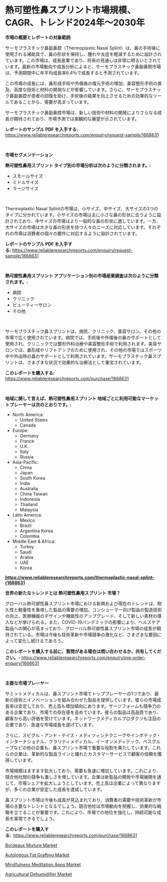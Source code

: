 <p><h1>熱可塑性鼻スプリント市場規模、CAGR、トレンド2024年〜2030年</h1></p><p><strong>市場の概要とレポートの対象範囲</strong></p>
<p><p>サーモプラスチック鼻副鼻腔（Thermoplastic Nasal Splint）は、鼻の手術後に使用される補助具で、鼻の形状を保持し、腫れや炎症を軽減するために設計されています。この市場は、成長産業であり、将来の見通しは非常に明るいとされています。最新の市場動向や成長分析によると、サーモプラスチック鼻副鼻腔市場は、予測期間中に年平均成長率6.4％で成長すると予測されています。</p><p>この市場の成長には、鼻形成手術や外傷後の復元手術の増加、美容整形手術の普及、高度な技術と材料の開発などが影響しています。さらに、サーモプラスチック鼻副鼻腔が患者の回復を助け、手術後の結果を向上させるための効果的なツールであることから、需要が高まっています。</p><p>サーモプラスチック鼻副鼻腔市場は、新しい技術や材料の開発によりさらなる成長が期待されており、市場予測では楽観的な展望が示されています。</p></p>
<p><strong>レポートのサンプル PDF を入手する:</strong> <a href="https://www.reliableresearchreports.com/enquiry/request-sample/1668631">https://www.reliableresearchreports.com/enquiry/request-sample/1668631</a></p>
<p>&nbsp;</p>
<p><strong>市場セグメンテーション</strong></p>
<p><strong>熱可塑性鼻用スプリント タイプ別の市場分析は次のように分類されます。:</strong></p>
<p><ul><li>スモールサイズ</li><li>ミドルサイズ</li><li>ラージサイズ</li></ul></p>
<p>&nbsp;</p>
<p><p>Thermoplastic Nasal Splintの市場は、小サイズ、中サイズ、大サイズの3つのタイプに分かれています。小サイズの市場は主に小さな鼻の形状に合うように設計されており、中サイズの市場はより一般的な鼻の形状に適しています。一方、大サイズの市場は大きな鼻の形状を持つ人々のニーズに対応しています。それぞれの市場は消費者の個々の要件に対応するように設計されています。</p></p>
<p><strong>レポートのサンプル PDF を入手する:</strong>&nbsp;<a href="https://www.reliableresearchreports.com/enquiry/request-sample/1668631">https://www.reliableresearchreports.com/enquiry/request-sample/1668631</a></p>
<p>&nbsp;</p>
<p><strong> 熱可塑性鼻用スプリント アプリケーション別の市場産業調査は次のように分類されます。:</strong></p>
<p><ul><li>病院</li><li>クリニック</li><li>ビューティーサロン</li><li>その他</li></ul></p>
<p>&nbsp;</p>
<p><p>サーモプラスチック鼻スプリントは、病院、クリニック、美容サロン、その他の市場で広く使用されています。病院では、手術後や外傷後の鼻のサポートとして使用され、クリニックでは整形外科治療や美容整形手術で利用されます。美容サロンでは、鼻形成やリフトアップのために使用され、その他の市場ではスポーツ中や外出時の鼻のサポートとして利用されています。サーモプラスチック鼻スプリントは、さまざまな状況で効果的な治療法として重宝されています。</p></p>
<p><strong>このレポートを購入する:</strong>&nbsp; <a href="https://www.reliableresearchreports.com/purchase/1668631">https://www.reliableresearchreports.com/purchase/1668631</a></p>
<p>&nbsp;</p>
<p><strong>地域に関して言えば、熱可塑性鼻用スプリント 地域ごとに利用可能なマーケットプレーヤーは次のとおりです。:</strong></p>
<p><ul>
    <li>
        North America:
        <ul>
            <li>United States</li>
            <li>Canada</li>
        </ul>
    </li>
    <li>
        Europe:
        <ul>
            <li>Germany</li>
            <li>France</li>
            <li>U.K.</li>
            <li>Italy</li>
            <li>Russia</li>
        </ul>
    </li>
    <li>
        Asia-Pacific:
        <ul>
            <li>China</li>
            <li>Japan</li>
            <li>South Korea</li>
            <li>India</li>
            <li>Australia</li>
            <li>China Taiwan</li>
            <li>Indonesia</li>
            <li>Thailand</li>
            <li>Malaysia</li>
        </ul>
    </li>
    <li>
        Latin America:
        <ul>
            <li>Mexico</li>
            <li>Brazil</li>
            <li>Argentina Korea</li>
            <li>Colombia</li>
        </ul>
    </li>
    <li>
        Middle East & Africa:
        <ul>
            <li>Turkey</li>
            <li>Saudi</li>
            <li>Arabia</li>
            <li>UAE</li>
            <li>Korea</li>
        </ul>
    </li>
    </ul></p>
<p><strong><a href="https://www.reliableresearchreports.com/thermoplastic-nasal-splint-r1668631">https://www.reliableresearchreports.com/thermoplastic-nasal-splint-r1668631</a></strong>&nbsp;</p>
<p><strong>世界の新たなトレンドとは 熱可塑性鼻用スプリント 市場？</strong></p>
<p><p>グローバル熱可塑性鼻スプリント市場における新興および現在のトレンドは、耐久性と軽量性を重視した製品の需要の増加、コンシューマー向け製品の製造技術の向上、医療機器のデザインや機能性のアップグレード、そして新しい素材の導入などが挙げられる。また、COVID-19パンデミックの影響により、ヘルスケア製品への関心が高まっており、グローバル熱可塑性鼻スプリント市場の成長が期待されている。市場は今後も技術革新や市場競争の激化など、さまざまな要因によって変化し続けるであろう。</p></p>
<p><strong>このレポートを購入する前に、質問がある場合は問い合わせるか、共有してください。</strong>- <a href="https://www.reliableresearchreports.com/enquiry/pre-order-enquiry/1668631">https://www.reliableresearchreports.com/enquiry/pre-order-enquiry/1668631</a></p>
<p>&nbsp;</p>
<p><strong>主要な市場プレーヤー</strong></p>
<p><p>サミットメディカルは、鼻スプリント市場でトッププレーヤーの1つであり、最新の技術とイノベーションを組み合わせた製品を提供しています。彼らの市場成長率は安定しており、売上高も増加傾向にあります。サージフォームも競争力のある企業であり、市場での存在感を高めています。彼らの製品は高品質であり、顧客から高い評価を受けています。ネットワークメディカルプロダクツも注目の企業であり、急速な市場成長を遂げています。</p><p>さらに、スピグル・アンド・テイス・メディツィンテクニークやインボテック・インターナショナル、クラリティメディカル、イーオンメディテック、ベスグループなどの他の企業も、鼻スプリント市場で重要な役割を果たしています。これらの企業は、革新的な製品ラインと優れたカスタマーサービスで顧客の信頼を獲得しています。</p><p>市場規模はますます拡大しており、需要も急速に増加しています。これにより、競合他社間の競争も激しさを増しています。企業は新製品の開発や市場展開を通じて、市場シェアを拡大しようとしています。売上高は企業によって異なりますが、多くの企業が安定した成長を達成しています。</p><p>鼻スプリント市場は今後も成長が見込まれており、消費者の需要や技術革新が市場の主要なトレンドとなるでしょう。競合他社は市場動向を把握し、効果的な戦略を立てることが重要です。これにより、市場での地位を強化し、持続可能な成長を実現できるでしょう。</p></p>
<p><strong>このレポートを購入する:</strong>&nbsp;&nbsp;<a href="https://www.reliableresearchreports.com/purchase/1668631">https://www.reliableresearchreports.com/purchase/1668631</a></p>
<p><p><a href="https://www.linkedin.com/pulse/bordeaux-mixture-market-furnish-information-size-share-dynamics-8onee?trackingId=kwdCmWNPdTWLxtMJYgvGIA%3D%3D">Bordeaux Mixture Market</a></p><p><a href="https://github.com/dimitrishawkinswaynenp91rgz/Market-Research-Report-List-2/blob/main/autologous-fat-grafting-market.md">Autologous Fat Grafting Market</a></p><p><a href="https://github.com/changoleonlaverguenzanoexiste/Market-Research-Report-List-2/blob/main/mindfulness-meditation-apps-market.md">Mindfulness Meditation Apps Market</a></p><p><a href="https://www.linkedin.com/pulse/agricultural-dehumidifier-market-size-growth-segmentation-regional-fo2pe?trackingId=2LOsqsmrkhuTTfPafGnXnA%3D%3D">Agricultural Dehumidifier Market</a></p></p>